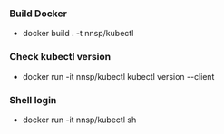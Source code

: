 ### Build Docker

- docker build . -t nnsp/kubectl

### Check kubectl version

- docker run -it nnsp/kubectl kubectl version --client

### Shell login

- docker run -it nnsp/kubectl sh 
